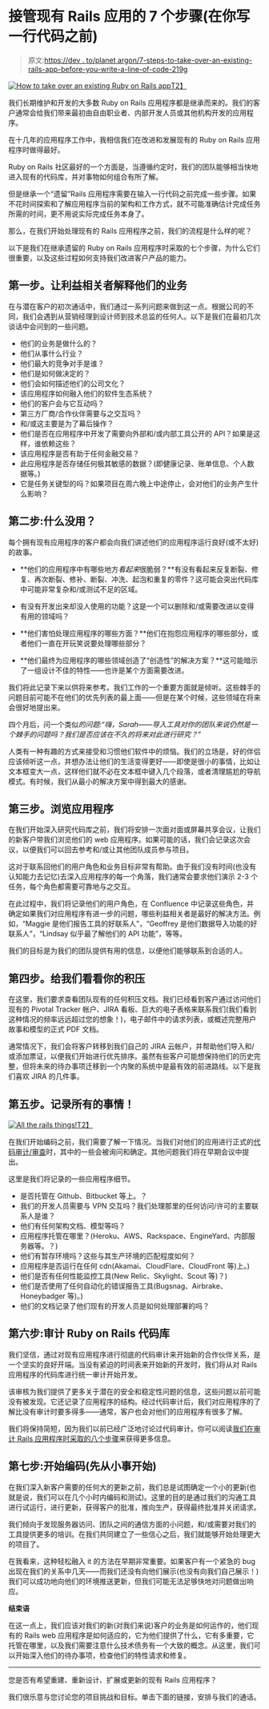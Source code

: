 # 接管现有 Rails 应用的 7 个步骤(在你写一行代码之前)

> 原文:[https://dev . to/planet argon/7-steps-to-take-over-an-existing-rails-app-before-you-write-a-line-of-code-219g](https://dev.to/planetargon/7-steps-to-take-over-an-existing-rails-app-before-you-write-a-line-of-code-219g)

[![How to take over an existing Ruby on Rails app](../Images/c9b1ef104faa5bd42a15047b01ad367c.png)T2】](https://res.cloudinary.com/practicaldev/image/fetch/s--DTDWkEu0--/c_limit%2Cf_auto%2Cfl_progressive%2Cq_auto%2Cw_880/https://s3-us-west-2.amazonaws.com/planetargon-blog/images/2018/0218/7-steps-to-take-over-existing-rails%2Bapp.png)

我们长期维护和开发的大多数 Ruby on Rails 应用程序都是继承而来的。我们的客户通常会给我们带来最初由自由职业者、内部开发人员或其他机构开发的应用程序。

在十几年的应用程序工作中，我相信我们在改进和发展现有的 Ruby on Rails 应用程序时做得最好。

Ruby on Rails 社区最好的一个方面是，当遵循约定时，我们的团队能够相当快地进入现有的代码库，并对事物如何组合有所了解。

但是继承一个“遗留”Rails 应用程序需要在输入一行代码之前完成一些步骤。如果不花时间探索和了解应用程序当前的架构和工作方式，就不可能准确估计完成任务所需的时间，更不用说实际完成任务本身了。

那么，在我们开始处理现有的 Rails 应用程序之前，我们的流程是什么样的呢？

以下是我们在继承遗留的 Ruby on Rails 应用程序时采取的七个步骤，为什么它们很重要，以及这些过程如何支持我们改进客户产品的能力。

## [](#step-1-have-the-stakeholders-explain-their-business)第一步。让利益相关者解释他们的业务

在与潜在客户的初次通话中，我们通过一系列问题来做到这一点。根据公司的不同，我们会遇到从营销经理到设计师到技术总监的任何人。以下是我们在最初几次谈话中会问到的一些问题。

*   他们的业务是做什么的？
*   他们从事什么行业？
*   他们最大的竞争对手是谁？
*   他们是如何做决定的？
*   他们会如何描述他们的公司文化？
*   该应用程序如何融入他们的软件生态系统？
*   他们的客户会与它互动吗？
*   第三方厂商/合作伙伴需要与之交互吗？
*   和/或这主要是为了幕后操作？
*   他们是否在应用程序中开发了需要向外部和/或内部工具公开的 API？如果是这样，谁依赖这些？
*   该应用程序是否有助于任何金融交易？
*   此应用程序是否存储任何极其敏感的数据？(即健康记录、账单信息、个人数据等。)
*   它是任务关键型的吗？如果项目在周六晚上中途停止，会对他们的业务产生什么影响？

## [](#step-2-what-isnt-working)第二步:什么没用？

每个拥有现有应用程序的客户都会向我们讲述他们的应用程序运行良好(或不太好)的故事。

*   **他们的应用程序中有哪些地方*看起来*很脆弱？**有没有看起来反复断裂、修复、再次断裂、修补、断裂、冲洗、起泡和重复的零件？这可能会突出代码库中可能非常复杂和/或测试不足的区域。

*   有没有开发出来却没人使用的功能？这是一个可以删除和/或需要改进以变得有用的领域吗？

*   **他们害怕处理应用程序的哪些方面？**他们在抱怨应用程序的哪些部分，或者他们一直在开玩笑说要处理哪些部分？

*   **他们最终为应用程序的哪些领域创造了“创造性”的解决方案？**这可能暗示了一组设计不佳的特性——也许是某个方面需要改进。

我们将此记录下来以供将来参考。我们工作的一个重要方面就是倾听。这些棘手的问题目前可能不在他们的优先列表的最上面——但是在某个时候，这些领域在将来会很好地提出来。

四个月后，问一个类似*的问题:“嗨，Sarah——导入工具对你的团队来说仍然是一个棘手的问题吗？我们是否应该在不久的将来对此进行研究？”*

人类有一种有趣的方式来接受和习惯他们软件中的烦恼。我们的立场是，好的伴侣应该倾听这一点，并想办法让他们的生活变得更好——即使是很小的事情，比如让文本框变大一点，这样他们就不必在文本框中键入几个段落，或者清理尴尬的导航模式。有时候，我们从最小的解决方案中得到最大的感谢。

## [](#step-3-get-a-walkthrough-of-the-application)第三步。浏览应用程序

在我们开始深入研究代码库之前，我们将安排一次面对面或屏幕共享会议，让我们的新客户带我们浏览他们的 web 应用程序。如果可能的话，我们会记录这次会议，以便我们可以回去参考和/或让其他团队成员参与项目。

这对于联系回他们的用户角色和业务目标非常有帮助。由于我们没有时间(也没有认知能力去记忆)去深入应用程序的每一个角落，我们通常会要求他们演示 2-3 个任务，每个角色都需要可靠地与之交互。

在此过程中，我们将记录他们的用户角色，在 Confluence 中记录这些角色，并确定如果我们对应用程序有进一步的问题，哪些利益相关者是最好的解决方法。例如，“Maggie 是他们报告工具的好联系人”，“Geoffrey 是他们数据导入功能的好联系人”，“Lindsay 似乎最了解他们的 API 功能”，等等。

我们的目标是为我们的团队提供有用的信息，以便他们能够联系到合适的人。

## [](#step-4-show-us-your-backlog)第四步。给我们看看你的积压

在这里，我们要求查看团队现有的任何积压文档。我们已经看到客户通过访问他们现有的 Pivotal Tracker 帐户、JIRA 看板、巨大的电子表格来联系我们(我们看到这种情况的频率远远超过您的想象！)，电子邮件中的请求列表，或概述完整用户故事和模型的正式 PDF 文档。

通常情况下，我们会将客户转移到我们自己的 JIRA 云帐户，并帮助他们导入和/或添加票证，以便我们开始进行优先排序。虽然有些客户可能想保持他们的历史完整，但将未来的待办事项迁移到一个内聚的系统中是最有效的前进路线。以下是我们喜欢 JIRA 的几件事。

## [](#step-5-document-all-the-things)第五步。记录所有的事情！

[![All the rails things!](../Images/d8149d19d7c7b26d98b45ec000210e16.png)T2】](https://res.cloudinary.com/practicaldev/image/fetch/s--J6Lu6oM_--/c_limit%2Cf_auto%2Cfl_progressive%2Cq_auto%2Cw_880/https://s3-us-west-2.amazonaws.com/planetargon-blog/images/2018/0218/all-the-rails-things.jpg)

在我们开始编码之前，我们需要了解一下情况。当我们对他们的应用进行正式的[代码审计/审查](https://www.planetargon.com/services/ruby-on-rails-code-audit)时，其中的一些会被询问和确定。其他问题我们将在早期会议中提出。

这里是我们将记录的一些应用程序细节。

*   是否托管在 Github、Bitbucket 等上。？
*   我们的开发人员需要与 VPN 交互吗？我们处理那里的任何访问/许可的主要联系人是谁？
*   他们有任何架构文档、模型等吗？
*   应用程序托管在哪里？(Heroku、AWS、Rackspace、EngineYard、内部服务器等。？)
*   他们有暂存环境吗？这些与其生产环境的匹配程度如何？
*   应用程序是否运行在任何 cdn(Akamai、CloudFlare、CloudFront 等)上。)
*   他们是否有任何性能监控工具(New Relic、Skylight、Scout 等)？)
*   他们是否使用了任何自动化的错误报告工具(Bugsnag、Airbrake、Honeybadger 等)。)
*   他们的文档记录了他们现有的开发人员是如何处理部署的吗？

## [](#step-6-audit-the-ruby-on-rails-code-base)第六步:审计 Ruby on Rails 代码库

我们坚信，通过对现有应用程序进行彻底的代码审计来开始新的合作伙伴关系，是一个坚实的良好开端。当没有紧迫的时间表来开始新的开发时，我们将从对 Rails 应用程序的代码库进行统一审计开始开发。

该审核为我们提供了更多关于潜在的安全和稳定性问题的信息，这些问题以前可能没有被发现。它还记录了应用程序的结构。经过代码审计后，我们对应用程序的了解比没有审计时要多得多——通常，客户也会对他们的应用程序有很多了解。

我们将保持简短，因为我们以前已经广泛地讨论过代码审计。你可以阅读[我们在审计 Rails 应用程序时采取的八个步骤](https://blog.planetargon.com/entries/ruby-on-rails-code-audits-8-steps-to-review-your-app)来获得更多信息。

## [](#step-7-start-coding-on-something-small-first)第七步:开始编码(先从小事开始)

在我们深入新客户需要的任何大的更新之前，我们总是试图确定一个小的更新(也就是说，我们可以在几个小时内编码和测试)。这里的目的是通过我们的沟通工具进行试运行，进行更新，获得客户的批准，推向生产，获得最终批准并关闭请求。

我们倾向于发现服务器访问、团队之间的通信方面的小问题，和/或需要对我们的工具提供更多的培训。在我们共同建立了一些信心之后，我们就能够开始处理更大的项目了。

在我看来，这种轻松融入 it 的方法在早期非常重要。如果客户有一个紧急的 bug 出现在我们的关系中几天——而我们还没有向他们展示(也没有向我们自己展示！)我们可以成功地向他们的环境推送更新，但我们可能无法足够快地对问题做出响应。

**结束语**

在这一点上，我们应该对我们的新(对我们来说)客户的业务是如何运作的，他们现有的 Rails web 应用程序是如何适应的，它为他们提供了什么，它有多重要，它托管在哪里，以及我们需要注意什么技术债务有一个大致的概念。从这里，我们可以开始深入他们的待办事项，检查他们的特性请求和修复。

* * *

您是否有希望重建、重新设计、扩展或更新的现有 Rails 应用程序？

我们很乐意与您讨论您的项目挑战和目标。单击下面的链接，安排与我们的通话。
